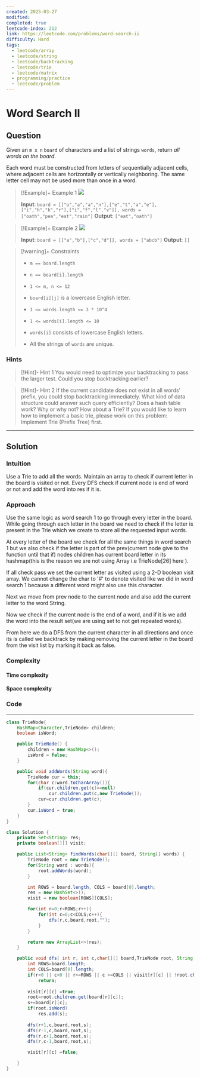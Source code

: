 ```yaml
---
created: 2025-03-27
modified: 
completed: true
leetcode-index: 212
link: https://leetcode.com/problems/word-search-ii
difficulty: Hard
tags:
  - leetcode/array
  - leetcode/string
  - leetcode/backtracking
  - leetcode/trie
  - leetcode/matrix
  - programming/practice
  - leetcode/problem
---
```

# Word Search II

## Question
Given an `m x n` `board` of characters and a list of strings `words`, return *all words on the board*.

Each word must be constructed from letters of sequentially adjacent cells, where adjacent cells are horizontally or vertically neighboring. The same letter cell may not be used more than once in a word.

 

>[!Example]+ Example 1
>![](https://assets.leetcode.com/uploads/2020/11/07/search1.jpg)
>
>**Input**: `board = [["o","a","a","n"],["e","t","a","e"],["i","h","k","r"],["i","f","l","v"]], words = ["oath","pea","eat","rain"]`
>**Output**: `["eat","oath"]
`

>[!Example]+ Example 2
>![](https://assets.leetcode.com/uploads/2020/11/07/search2.jpg)
>
>**Input**: `board = [["a","b"],["c","d"]], words = ["abcb"]`
>**Output**: `[]
`

>[!warning]+ Constraints
>- `m == board.length`
>
>- `n == board[i].length`
>
>- `1 <= m, n <= 12`
>
>- `board[i][j]` is a lowercase English letter.
>
>- `1 <= words.length <= 3 * 10^4`
>
>- `1 <= words[i].length <= 10`
>
>- `words[i]` consists of lowercase English letters.
>
>- All the strings of `words` are unique.
### Hints
>[!Hint]- Hint 1
>You would need to optimize your backtracking to pass the larger test. Could you stop backtracking earlier?

>[!Hint]- Hint 2
>If the current candidate does not exist in all words&#39; prefix, you could stop backtracking immediately. What kind of data structure could answer such query efficiently? Does a hash table work? Why or why not? How about a Trie? If you would like to learn how to implement a basic trie, please work on this problem: Implement Trie (Prefix Tree) first.

---
## Solution

### Intuition
Use a Trie to add all the words.
Maintain an array to check if current letter in the board is visited or not.
Every DFS check if current node is end of word or not and add the word into res if it is.


### Approach
Use the same logic as word search 1 to go through every letter in the board.
While going through each letter in the board we need to check if the letter is present in the Trie which we create to store all the requested input words.

At every letter of the board we check for all the same things in word search 1 but we also check if the letter is part of the prev(current node give to the function until that if) nodes children has current board letter in its hashmap(this is the reason we are not using Array i.e TrieNode[26] here ).

If all check pass we set the current letter as visited using a 2-D boolean visit array.
We cannot change the char to '#' to denote visited like we did in word search 1 because a different word might also use this character.

Next we move from prev node to the current node and also add the current letter to the word String.

Now we check if the current node is the end of a word, and if it is we add the word into the result set(we are using set to not get repeated words).

From here we do a DFS from the current character in all directions and once its is called we backtrack by making removing the current letter in the board from the visit list by marking it back as false.


### Complexity

#### Time complexity


#### Space complexity


### Code
---
```java
class TrieNode{
    HashMap<Character,TrieNode> children;
    boolean isWord;

    public TrieNode() {
        children = new HashMap<>();
        isWord = false;
    }

    public void addWords(String word){
        TrieNode cur = this;
        for(char c:word.toCharArray()){
            if(cur.children.get(c)==null)
                cur.children.put(c,new TrieNode());
            cur=cur.children.get(c);
        }
        cur.isWord = true;
    }
}

class Solution {
    private Set<String> res;
    private boolean[][] visit;

    public List<String> findWords(char[][] board, String[] words) {
        TrieNode root = new TrieNode();        
        for(String word : words){
            root.addWords(word);
        }

        int ROWS = board.length, COLS = board[0].length;
        res = new HashSet<>();
        visit = new boolean[ROWS][COLS];

        for(int r=0;r<ROWS;r++){
            for(int c=0;c<COLS;c++){
                dfs(r,c,board,root,"");
            }
        }

        return new ArrayList<>(res);
    }

    public void dfs( int r, int c,char[][] board,TrieNode root, String s){
        int ROWS=board.length;
        int COLS=board[0].length;
        if(r<0 || c<0 || r>=ROWS || c >=COLS || visit[r][c] || !root.children.containsKey(board[r][c]))
            return;
                
        visit[r][c] =true;
        root=root.children.get(board[r][c]);
        s+=board[r][c];
        if(root.isWord)
            res.add(s);
        
        dfs(r+1,c,board,root,s);
        dfs(r-1,c,board,root,s);
        dfs(r,c+1,board,root,s);
        dfs(r,c-1,board,root,s);

        visit[r][c] =false;

    }
}

```